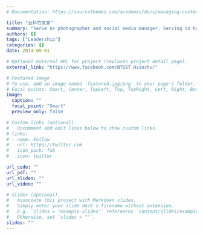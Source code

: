 ```yaml
---
# Documentation: https://sourcethemes.com/academic/docs/managing-content/

title: "台科竹友會"
summary: "Serve as photographer and social media manager. Serving in hometown for elementary school students in 2014."
authors: []
tags: ["Leadership"]
categories: []
date: 2014-09-01

# Optional external URL for project (replaces project detail page).
external_link: "https://www.facebook.com/NTUST.Hsinchu/"

# Featured image
# To use, add an image named `featured.jpg/png` to your page's folder.
# Focal points: Smart, Center, TopLeft, Top, TopRight, Left, Right, BottomLeft, Bottom, BottomRight.
image:
  caption: ""
  focal_point: "Smart"
  preview_only: false

# Custom links (optional).
#   Uncomment and edit lines below to show custom links.
# links:
# - name: Follow
#   url: https://twitter.com
#   icon_pack: fab
#   icon: twitter

url_code: ""
url_pdf: ""
url_slides: ""
url_video: ""

# Slides (optional).
#   Associate this project with Markdown slides.
#   Simply enter your slide deck's filename without extension.
#   E.g. `slides = "example-slides"` references `content/slides/example-slides.md`.
#   Otherwise, set `slides = ""`.
slides: ""
---
```

